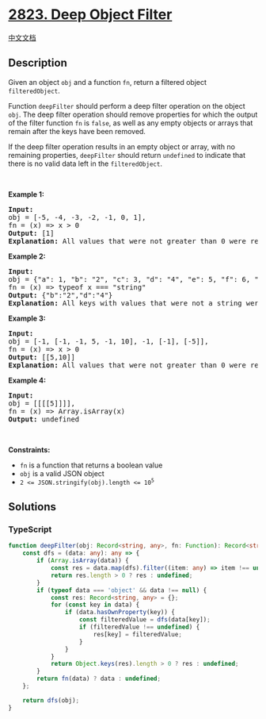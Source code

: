 # [2823. Deep Object Filter](https://leetcode.com/problems/deep-object-filter)

[中文文档](/solution/2800-2899/2823.Deep%20Object%20Filter/README.md)

## Description

<p>Given an object <code>obj</code> and a function <code>fn</code>, return a filtered object <code>filteredObject</code>.&nbsp;</p>

<p>Function <code>deepFilter</code>&nbsp;should perform a deep filter operation on the object <code>obj</code>. The deep filter operation should remove properties for which the output of the filter function <code>fn</code> is <code>false</code>, as well as any empty objects or arrays that remain after the keys have been removed.</p>

<p>If the deep filter operation results in an empty object or array, with no remaining properties, <code>deepFilter</code> should return <code>undefined</code> to indicate that there is no valid data left in the <code>filteredObject</code>.</p>

<p>&nbsp;</p>
<p><strong class="example">Example 1:</strong></p>

<pre>
<strong>Input:</strong> 
obj = [-5, -4, -3, -2, -1, 0, 1], 
fn = (x) =&gt; x &gt; 0
<strong>Output:</strong> [1]
<strong>Explanation:</strong> All values that were not greater than 0 were removed.
</pre>

<p><strong class="example">Example 2:</strong></p>

<pre>
<strong>Input:</strong> 
obj = {&quot;a&quot;: 1, &quot;b&quot;: &quot;2&quot;, &quot;c&quot;: 3, &quot;d&quot;: &quot;4&quot;, &quot;e&quot;: 5, &quot;f&quot;: 6, &quot;g&quot;: {&quot;a&quot;: 1}}, 
fn = (x) =&gt; typeof x === &quot;string&quot;
<strong>Output:</strong> {&quot;b&quot;:&quot;2&quot;,&quot;d&quot;:&quot;4&quot;}
<strong>Explanation:</strong> All keys with values that were not a string were removed. When the object keys were removed during the filtering process, any resulting empty objects were also removed.
</pre>

<p><strong class="example">Example 3:</strong></p>

<pre>
<strong>Input:</strong> 
obj = [-1, [-1, -1, 5, -1, 10], -1, [-1], [-5]], 
fn = (x) =&gt; x &gt; 0
<strong>Output:</strong> [[5,10]]
<strong>Explanation:</strong> All values that were not greater than 0 were removed. When the values were removed during the filtering process, any resulting empty arrays were also removed.</pre>

<p><strong class="example">Example 4:</strong></p>

<pre>
<strong>Input:</strong> 
obj = [[[[5]]]], 
fn = (x) =&gt; Array.isArray(x)
<strong>Output:</strong> undefined
</pre>

<p>&nbsp;</p>
<p><strong>Constraints:</strong></p>

<ul>
	<li><code>fn</code> is a function that returns a boolean value</li>
	<li><code>obj</code> is a valid JSON object</li>
	<li><code>2 &lt;= JSON.stringify(obj).length &lt;= 10<sup>5</sup></code></li>
</ul>

## Solutions

<!-- tabs:start -->

### **TypeScript**

```ts
function deepFilter(obj: Record<string, any>, fn: Function): Record<string, any> | undefined {
    const dfs = (data: any): any => {
        if (Array.isArray(data)) {
            const res = data.map(dfs).filter((item: any) => item !== undefined);
            return res.length > 0 ? res : undefined;
        }
        if (typeof data === 'object' && data !== null) {
            const res: Record<string, any> = {};
            for (const key in data) {
                if (data.hasOwnProperty(key)) {
                    const filteredValue = dfs(data[key]);
                    if (filteredValue !== undefined) {
                        res[key] = filteredValue;
                    }
                }
            }
            return Object.keys(res).length > 0 ? res : undefined;
        }
        return fn(data) ? data : undefined;
    };

    return dfs(obj);
}
```

<!-- tabs:end -->
